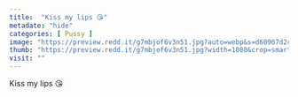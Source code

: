 ```yaml
---
title:  "Kiss my lips 😘"
metadate: "hide"
categories: [ Pussy ]
image: "https://preview.redd.it/g7mbjof6v3n51.jpg?auto=webp&s=d60967d2c59b0cddeba60cf00ff86bdf696b2103"
thumb: "https://preview.redd.it/g7mbjof6v3n51.jpg?width=1080&crop=smart&auto=webp&s=105c6b10392f4881d2f9da1eb5f5e314fbfc12a5"
visit: ""
---
```

Kiss my lips 😘
